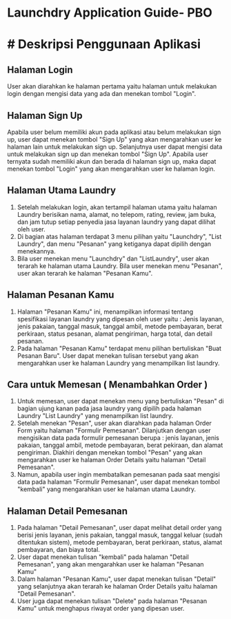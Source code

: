 # Launchdry Application Guide- PBO

# # Deskripsi Penggunaan Aplikasi

## Halaman Login
User akan diarahkan ke halaman pertama yaitu halaman untuk melakukan login dengan mengisi data yang ada dan menekan tombol "Login".

## Halaman Sign Up
Apabila user belum memiliki akun pada aplikasi atau belum melakukan sign up, user dapat menekan tombol "Sign Up" yang akan mengarahkan user ke halaman lain 
untuk melakukan sign up. Selanjutnya user dapat mengisi data untuk melakukan sign up dan menekan tombol "Sign Up". Apabila user ternyata sudah memiliki akun
dan berada di halaman sign up, maka dapat menekan tombol "Login" yang akan mengarahkan user ke halaman login.

## Halaman Utama Laundry
1. Setelah melakukan login, akan tertampil halaman utama yaitu halaman Laundry berisikan nama, alamat, no telepom, rating, review, jam buka, dan jam tutup setiap 
penyedia jasa layanan laundry yang dapat dilihat oleh user. 
2. Di bagian atas halaman terdapat 3 menu pilihan yaitu "Launchdry", "List Laundry", dan menu "Pesanan" yang ketiganya dapat dipilih dengan menekannya. 
3. Bila user menekan menu "Launchdry" dan "ListLaundry", user akan terarah ke halaman utama Laundry. Bila user menekan menu "Pesanan", user akan terarah ke halaman
"Pesanan Kamu".

## Halaman Pesanan Kamu
1. Halaman "Pesanan Kamu" ini, menampilkan informasi tentang spesifikasi layanan laundry yang dipesan oleh user yaitu : Jenis layanan, jenis pakaian, tanggal masuk,
tanggal ambil, metode pembayaran, berat perkiraan, status pesanan, alamat pengiriman, harga total, dan detail pesanan.
2. Pada halaman "Pesanan Kamu" terdapat menu pilihan bertuliskan "Buat Pesanan Baru". User dapat menekan tulisan tersebut yang akan mengarahkan user ke halaman
Laundry yang menampilkan list laundry.

## Cara untuk Memesan ( Menambahkan Order )
1. Untuk memesan, user dapat menekan menu yang bertuliskan "Pesan" di bagian ujung kanan pada jasa laundry yang dipilih pada halaman Laundry "List Laundry" yang
menampilkan list laundry. 
2. Setelah menekan "Pesan", user akan diarahkan pada halaman Order Form yaitu halaman "Formulir Pemesanan". Dilanjutkan dengan user mengisikan data pada
formulir pemesanan berupa : jenis layanan, jenis pakaian, tanggal ambil, metode pembayaran, berat pekiraan, dan alamat pengiriman. Diakhiri dengan menekan
tombol "Pesan" yang akan mengarahkan user ke halaman Order Details yaitu halaman "Detail Pemesanan".
3. Namun, apabila user ingin membatalkan pemesanan pada saat mengisi data pada halaman "Formulir Pemesanan", user dapat menekan tombol "kembali" yang mengarahkan
user ke halaman utama Laundry. 

## Halaman Detail Pemesanan
1. Pada halaman "Detail Pemesanan", user dapat melihat detail order yang berisi jenis layanan, jenis pakaian, tanggal masuk, tanggal keluar
(sudah ditentukan sistem), metode pembayaran, berat perkiraan, status, alamat pembayaran, dan biaya total.
2. User dapat menekan tulisan "kembali" pada halaman "Detail Pemesanan", yang akan mengarahkan user ke halaman "Pesanan Kamu"
3. Dalam halaman "Pesanan Kamu", user dapat menekan tulisan "Detail" yang selanjutnya akan terarah ke halaman Order Details yaitu halaman "Detail Pemesanan".
4. User juga dapat menekan tulisan "Delete" pada halaman "Pesanan Kamu" untuk menghapus riwayat order yang dipesan user. 
